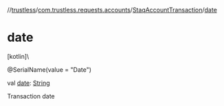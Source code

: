 //[trustless](../../../index.md)/[com.trustless.requests.accounts](../index.md)/[StaqAccountTransaction](index.md)/[date](date.md)

# date

[kotlin]\

@SerialName(value = &quot;Date&quot;)

val [date](date.md): [String](https://kotlinlang.org/api/latest/jvm/stdlib/kotlin/-string/index.html)

Transaction date
